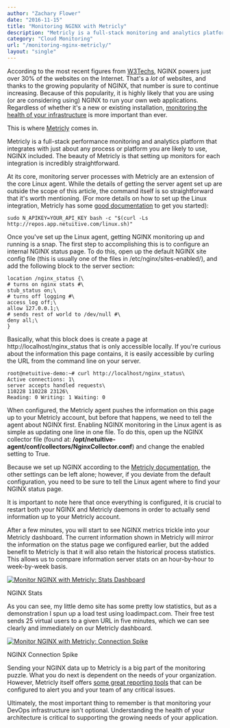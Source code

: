 ```yaml
---
author: "Zachary Flower"
date: "2016-11-15"
title: "Monitoring NGINX with Metricly"
description: "Metricly is a full-stack monitoring and analytics platform that integrates fully with NGINX. Here's how to begin monitoring NGINX with Metricly."
category: "Cloud Monitoring"
url: "/monitoring-nginx-metricly/"
layout: "single"
---
```



According to the most recent figures from [W3Techs](https://w3techs.com/technologies/cross/web_server/ranking), NGINX powers just over 30% of the websites on the Internet. That's a *lot* of websites, and thanks to the growing popularity of NGINX, that number is sure to continue increasing. Because of this popularity, it is highly likely that you are using (or are considering using) NGINX to run your own web applications. Regardless of whether it's a new or existing installation, [monitoring the health of your infrastructure](/nginx-monitoring-basics) is more important than ever.

This is where [Metricly](/product) comes in.

Metricly is a full-stack performance monitoring and analytics platform that integrates with just about any process or platform you are likely to use, NGINX included. The beauty of Metricly is that setting up monitors for each integration is incredibly straightforward.

At its core, monitoring server processes with Metricly are an extension of the core Linux agent. While the details of getting the server agent set up are outside the scope of this article, the command itself is so straightforward that it's worth mentioning. (For more details on how to set up the Linux integration, Metricly has some [good documentation](https://help.netuitive.com/Content/Datasources/Netuitive/linux.htm) to get you started):

    sudo N_APIKEY=YOUR_API_KEY bash -c "$(curl -Ls http://repos.app.netuitive.com/linux.sh)"

Once you've set up the Linux agent, getting NGINX monitoring up and running is a snap. The first step to accomplishing this is to configure an internal NGINX status page. To do this, open up the default NGINX site config file (this is usually one of the files in /etc/nginx/sites-enabled/), and add the following block to the server section:

    location /nginx_status {\
    # turns on nginx stats #\
    stub_status on;\
    # turns off logging #\
    access_log off;\
    allow 127.0.0.1;\
    # sends rest of world to /dev/null #\
    deny all;\
    }

Basically, what this block does is create a page at http://localhost/nginx_status that is only accessible locally. If you're curious about the information this page contains, it is easily accessible by curling the URL from the command line on your server.

    root@netuitive-demo:~# curl http://localhost/nginx_status\
    Active connections: 1\
    server accepts handled requests\
    110228 110228 23126\
    Reading: 0 Writing: 1 Waiting: 0

When configured, the Metricly agent pushes the information on this page up to your Metricly account, but before that happens, we need to tell the agent about NGINX first. Enabling NGINX monitoring in the Linux agent is as simple as updating one line in one file. To do this, open up the NGINX collector file (found at: **/opt/netuitive-agent/conf/collectors/NginxCollector.conf**) and change the enabled setting to True.

Because we set up NGINX according to the [Metricly documentation](https://help.netuitive.com/Content/Datasources/Netuitive/nginx.htm), the other settings can be left alone; however, if you deviate from the default configuration, you need to be sure to tell the Linux agent where to find your NGINX status page.

It is important to note here that once everything is configured, it is crucial to restart both your NGINX and Metricly daemons in order to actually send information up to your Metricly account.

After a few minutes, you will start to see NGINX metrics trickle into your Metricly dashboard. The current information shown in Metricly will mirror the information on the status page we configured earlier, but the added benefit to Metricly is that it will also retain the historical process statistics. This allows us to compare information server stats on an hour-by-hour to week-by-week basis.

[![Monitor NGINX with Metricly: Stats Dashboard](https://s3-us-west-2.amazonaws.com/com-netuitive-app-usw2-public/wp-content/uploads/2017/07/NGINX-Dashboard-1-1024x535.png)](https://s3-us-west-2.amazonaws.com/com-netuitive-app-usw2-public/wp-content/uploads/2017/07/NGINX-Dashboard-1.png)

NGINX Stats

As you can see, my little demo site has some pretty low statistics, but as a demonstration I spun up a load test using loadimpact.com. Their free test sends 25 virtual users to a given URL in five  minutes, which we can see clearly and immediately on our Metricly dashboard.

[![Monitor NGINX with Metricly: Connection Spike](https://s3-us-west-2.amazonaws.com/com-netuitive-app-usw2-public/wp-content/uploads/2017/07/NGINX-Dashboard-2.png)](https://s3-us-west-2.amazonaws.com/com-netuitive-app-usw2-public/wp-content/uploads/2017/07/NGINX-Dashboard-2.png)

NGINX Connection Spike

Sending your NGINX data up to Metricly is a big part of the monitoring puzzle. What you do next is dependent on the needs of your organization. However, Metricly itself offers [some great reporting tools](/) that can be configured to alert you and your team of any critical issues.

Ultimately, the most important thing to remember is that monitoring your DevOps infrastructure isn't optional. Understanding the health of your architecture is critical to supporting the growing needs of your application.
